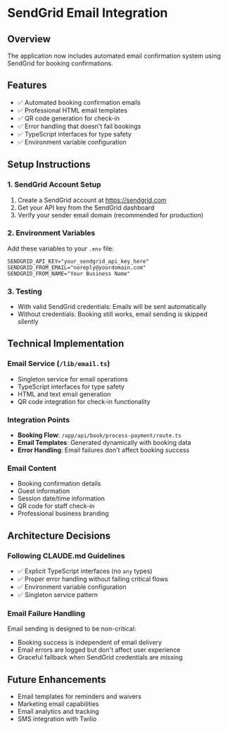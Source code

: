 # SendGrid Email Integration

## Overview
The application now includes automated email confirmation system using SendGrid for booking confirmations.

## Features
- ✅ Automated booking confirmation emails
- ✅ Professional HTML email templates
- ✅ QR code generation for check-in
- ✅ Error handling that doesn't fail bookings
- ✅ TypeScript interfaces for type safety
- ✅ Environment variable configuration

## Setup Instructions

### 1. SendGrid Account Setup
1. Create a SendGrid account at https://sendgrid.com
2. Get your API key from the SendGrid dashboard
3. Verify your sender email domain (recommended for production)

### 2. Environment Variables
Add these variables to your `.env` file:

```env
SENDGRID_API_KEY="your_sendgrid_api_key_here"
SENDGRID_FROM_EMAIL="noreply@yourdomain.com"
SENDGRID_FROM_NAME="Your Business Name"
```

### 3. Testing
- With valid SendGrid credentials: Emails will be sent automatically
- Without credentials: Booking still works, email sending is skipped silently

## Technical Implementation

### Email Service (`/lib/email.ts`)
- Singleton service for email operations
- TypeScript interfaces for type safety
- HTML and text email generation
- QR code integration for check-in functionality

### Integration Points
- **Booking Flow**: `/app/api/book/process-payment/route.ts`
- **Email Templates**: Generated dynamically with booking data
- **Error Handling**: Email failures don't affect booking success

### Email Content
- Booking confirmation details
- Guest information
- Session date/time information
- QR code for staff check-in
- Professional business branding

## Architecture Decisions

### Following CLAUDE.md Guidelines
- ✅ Explicit TypeScript interfaces (no `any` types)
- ✅ Proper error handling without failing critical flows
- ✅ Environment variable configuration
- ✅ Singleton service pattern

### Email Failure Handling
Email sending is designed to be non-critical:
- Booking success is independent of email delivery
- Email errors are logged but don't affect user experience
- Graceful fallback when SendGrid credentials are missing

## Future Enhancements
- Email templates for reminders and waivers
- Marketing email capabilities
- Email analytics and tracking
- SMS integration with Twilio
